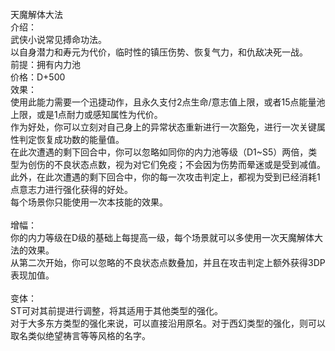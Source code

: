 <title>天魔解体大法</title>
<meta name="GENERATOR" content="WinCHM">
<meta http-equiv="Content-Type" content="text/html; charset=gb2312">
<br>天魔解体大法
<br>介绍：
<br>武侠小说常见搏命功法。
<br>以自身潜力和寿元为代价，临时性的镇压伤势、恢复气力，和仇敌决死一战。
<br>前提：拥有内力池
<br>价格：D+500
<br>效果：
<br>使用此能力需要一个迅捷动作，且永久支付2点生命/意志值上限，或者15点能量池上限，或是1点耐力或感知属性为代价。
<br>作为好处，你可以立刻对自己身上的异常状态重新进行一次豁免，进行一次关键属性判定恢复成功数的能量值。
<br>在此次遭遇的剩下回合中，你可以忽略如同你的内力池等级（D1~S5）两倍，类型为创伤的不良状态点数，视为对它们免疫；不会因为伤势而晕迷或是受到减值。
<br>此外，在此次遭遇的剩下回合中，你的每一次攻击判定上，都视为受到已经消耗1点意志力进行强化获得的好处。
<br>每个场景你只能使用一次本技能的效果。
<br>
<br>增幅：
<br>你的内力等级在D级的基础上每提高一级，每个场景就可以多使用一次天魔解体大法的效果。
<br>从第二次开始，你可以忽略的不良状态点数叠加，并且在攻击判定上额外获得3DP表现加值。
<br>
<br>变体：
<br>ST可对其前提进行调整，将其适用于其他类型的强化。
<br>对于大多东方类型的强化来说，可以直接沿用原名。对于西幻类型的强化，则可以取名类似绝望祷言等等风格的名字。
<br>